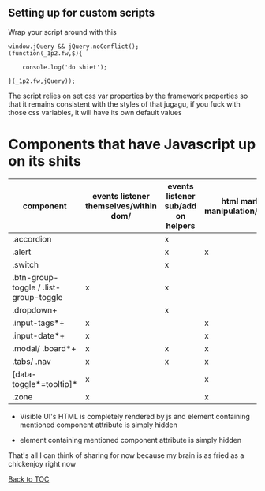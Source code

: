 

## Setting up for custom scripts
Wrap your script around with this

```
window.jQuery && jQuery.noConflict();
(function(_1p2.fw,$){
	
    console.log('do shiet');

}(_1p2.fw,jQuery));

```

The script relies on set css var properties by the framework properties so that it remains consistent with the styles of that jugagu, if you fuck with those css variables, it will have its own default values

# Components that have Javascript up on its shits

| component | events listener themselves/within dom/ |  events listener sub/add on helpers  | html markup/attribute manipulation/addition/removal | 
| -- | -- | -- |  -- |
| .accordion |  | x |  |
| .alert |  | x | x |
| .switch |  | x |  |
| .btn-group-toggle / .list-group-toggle | x | x |  |
| .dropdown+ |  | x |  |
| .input-tags*+ | x |  | x |
| .input-date*+ | x |  | x |
| .modal/ .board*+ | x | x | x |
| .tabs/ .nav | x | x | x |
| [data-toggle*=tooltip]* | x |  | x |
| .zone | x |  | x |

* Visible UI's HTML is completely rendered by js and element containing mentioned component attribute is simply hidden
+ element containing mentioned component attribute is simply hidden

That's all I can think of sharing for now because my brain is as fried as a chickenjoy right now

[Back to TOC](../../../readme.md)